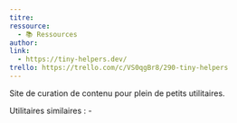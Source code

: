 ```yaml
---
titre: 
ressource:
  - 📚 Ressources
author: 
link:
  - https://tiny-helpers.dev/
trello: https://trello.com/c/VS0qgBr8/290-tiny-helpers
---
```

Site de curation de contenu pour plein de petits utilitaires.

Utilitaires similaires : 
	- 
